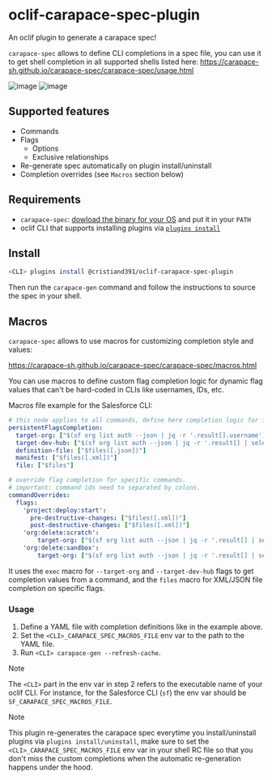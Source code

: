 oclif-carapace-spec-plugin
=================

An oclif plugin to generate a carapace spec!

`carapace-spec` allows to define CLI completions in a spec file, you can use it to get shell completion in all supported shells listed here:
https://carapace-sh.github.io/carapace-spec/carapace-spec/usage.html


![image](https://github.com/user-attachments/assets/7d6d1ea3-b1fd-4ffe-a67c-399d4e901199)
![image](https://github.com/user-attachments/assets/3e9abd02-9a03-4e76-81c1-1e2f90ded73d)

## Supported features
* Commands
* Flags
  * Options
  * Exclusive relationships
* Re-generate spec automatically on plugin install/uninstall
* Completion overrides (see `Macros` section below)

## Requirements
 * `carapace-spec`: [dowload the binary for your OS](https://github.com/carapace-sh/carapace-spec/releases) and put it in your `PATH`
 * oclif CLI that supports installing plugins via [`plugins install`]([https://github.com/oclif/plugin-plugins](https://github.com/oclif/plugin-plugins?tab=readme-ov-file#what-is-this))

## Install

```bash
<CLI> plugins install @cristiand391/oclif-carapace-spec-plugin
```

Then run the `carapace-gen` command and follow the instructions to source the spec in your shell.

## Macros
`carapace-spec` allows to use macros for customizing completion style and values:

https://carapace-sh.github.io/carapace-spec/carapace-spec/macros.html

You can use macros to define custom flag completion logic for dynamic flag values that can't be hard-coded in CLIs like usernames, IDs, etc.

Macros file example for the Salesforce CLI:
```yaml
# this node applies to all commands, define here completion logic for flags that repeat themselves in multiple commands.
persistentFlagsCompletion:
  target-org: ["$(sf org list auth --json | jq -r '.result[].username')"]
  target-dev-hub: ["$(sf org list auth --json | jq -r '.result[] | select(.isDevHub) | .username')"]
  definition-file: ["$files([.json])"]
  manifest: ["$files([.xml])"]
  file: ["$files"]

# override flag completion for specific commands.
# important: command ids need to separated by colons.
commandOverrides:
  flags:
    'project:deploy:start':
      pre-destructive-changes: ["$files([.xml])"]
      post-destructive-changes: ["$files([.xml])"]
    'org:delete:scratch':
        target-org: ["$(sf org list auth --json | jq -r '.result[] | select(.isScratchOrg) | .username')"]
    'org:delete:sandbox':
        target-org: ["$(sf org list auth --json | jq -r '.result[] | select(.isSandbox) | .username')"]

```

It uses the `exec` macro for `--target-org` and `--target-dev-hub` flags to get completion values from a command, and the `files` macro for XML/JSON file completion on specific flags.

### Usage

1. Define a YAML file with completion definitions like in the example above.
2. Set the `<CLI>_CARAPACE_SPEC_MACROS_FILE` env var to the path to the YAML file.
3. Run `<CLI> carapace-gen --refresh-cache`.
   
> [!NOTE]  
The `<CLI>` part in the env var in step 2 refers to the executable name of your oclif CLI. For instance, for the Salesforce CLI (`sf`) the env var should be `SF_CARAPACE_SPEC_MACROS_FILE`.

> [!NOTE]  
This plugin re-generates the carapace spec everytime you install/uninstall plugins via `plugins install/uninstall`, make sure to set the `<CLI>_CARAPACE_SPEC_MACROS_FILE` env var in your shell RC file so that you don't miss the custom completions when the automatic re-generation happens under the hood.
